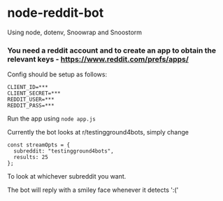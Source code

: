# node-reddit-bot
Using node, dotenv, Snoowrap and Snoostorm

### You need a reddit account and to create an app to obtain the relevant keys - https://www.reddit.com/prefs/apps/

Config should be setup as follows:
```
CLIENT_ID=***
CLIENT_SECRET=***
REDDIT_USER=***
REDDIT_PASS=***
```

Run the app using ``` node app.js ```

Currently the bot looks at r/testingground4bots, simply change
``` 
const streamOpts = {
  subreddit: "testingground4bots",
  results: 25
};
```

To look at whichever subreddit you want.

The bot will reply with a smiley face whenever it detects ':('
